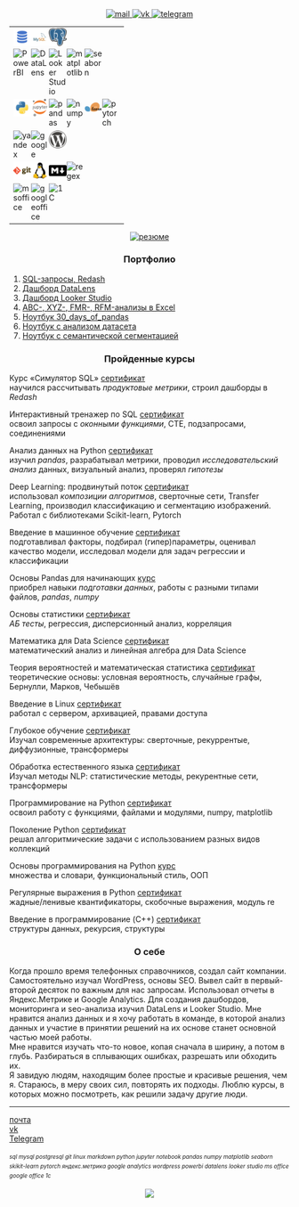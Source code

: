 <div align="center">
  <a href="mailto:gbrs@mail.ru">
    <img src="https://img.shields.io/badge/mail-blue" alt="mail">
  </a>
  <a href="https://vk.com/id1296920">
    <img src="https://img.shields.io/badge/vk-darkblue" alt="vk">
  </a>
  <a href="https://t.me/yu_boris">
    <img src="https://img.shields.io/badge/telegram-lightblue" alt="telegram">
  </a>
</div>

<table align="center">
  <tr>
    <td>
      <img align="left" alt="sql" width="32px" src="https://raw.githubusercontent.com/github/explore/80688e429a7d4ef2fca1e82350fe8e3517d3494d/topics/sql/sql.png"/>
      <img align="left" alt="mysql" width="32px" src="https://raw.githubusercontent.com/github/explore/80688e429a7d4ef2fca1e82350fe8e3517d3494d/topics/mysql/mysql.png"/>
      <img align="left" alt="postgresql" width="32px" src="https://raw.githubusercontent.com/github/explore/80688e429a7d4ef2fca1e82350fe8e3517d3494d/topics/postgresql/postgresql.png"/>
    </td>
  </tr>
  <tr>
    <td>
      <img align="left" alt="PowerBI" width="32px" src="https://upload.wikimedia.org/wikipedia/commons/thumb/c/cf/New_Power_BI_Logo.svg/240px-New_Power_BI_Logo.svg.png"/>
      <img align="left" alt="DataLens" width="32px" src="https://336118.selcdn.ru/Gutsy-Culebra/products/Yandex-DataLens-Logo.png"/>
      <img align="left" alt="Looker Studio" width="32px" src="https://avatars.githubusercontent.com/u/83476159?v=4?s=400"/>
      <img align="left" alt="matplotlib" width="32px" src="https://miro.medium.com/max/1200/1*rSw5vm4YFEtw-DQsy2ttqQ.png"/>
      <img align="left" alt="seaborn" width="32px" src="https://static.tildacdn.com/tild3366-3638-4638-a437-393836396136/images.png"/>
    </td>
  </tr>
  <tr>
    <td>
      <img align="left" alt="python" width="32px" src="https://raw.githubusercontent.com/github/explore/80688e429a7d4ef2fca1e82350fe8e3517d3494d/topics/python/python.png"/>
      <img align="left" alt="Jupyter Notebook" width="32px" src="https://raw.githubusercontent.com/github/explore/a4691f04ff219c1c2aa02fc61fda41aa43f1459a/topics/jupyter-notebook/jupyter-notebook.png"/>
      <img align="left" alt="pandas" width="32px" src="https://avatars.githubusercontent.com/u/21206976?v=4"/>
      <img align="left" alt="numpy" width="32px" src="https://numpy.org/images/logo.svg"/>
      <img align="left" alt="scikit-learn" width="32px" src="https://raw.githubusercontent.com/github/explore/80688e429a7d4ef2fca1e82350fe8e3517d3494d/topics/scikit-learn/scikit-learn.png"/>
      <img align="left" alt="pytorch" width="32px" src="https://upload.wikimedia.org/wikipedia/commons/thumb/1/10/PyTorch_logo_icon.svg/496px-PyTorch_logo_icon.svg.png?20200318225611"/>
    </td>
  </tr>
  <tr>
    <td>
      <img align="left" alt="yandex" width="32px" src="https://bv-dev.ru/wp-content/uploads/2021/03/Яндекс.Метрика.png"/>
      <img align="left" alt="google" width="32px" src="https://allwrite.by/img/google.png"/>
      <img align="left" alt="wordpress" width="32px" src="https://raw.githubusercontent.com/github/explore/80688e429a7d4ef2fca1e82350fe8e3517d3494d/topics/wordpress/wordpress.png"/>
    </td>
  </tr>
  <tr>
    <td>
      <img align="left" alt="git" width="32px" src="https://raw.githubusercontent.com/github/explore/80688e429a7d4ef2fca1e82350fe8e3517d3494d/topics/git/git.png"/>
      <img align="left" alt="Linux" width="32px" src="https://raw.githubusercontent.com/github/explore/80688e429a7d4ef2fca1e82350fe8e3517d3494d/topics/linux/linux.png"/>
      <img align="left" alt="markdown" width="32px" src="https://raw.githubusercontent.com/github/explore/80688e429a7d4ef2fca1e82350fe8e3517d3494d/topics/markdown/markdown.png"/>
      <img align="left" alt="regex" width="32px" src="https://avatars.steamstatic.com/22e90661b4acd4b776e80b184b13dd51780e6a2f_medium.jpg"/>
    </td>
  </tr>
  <tr>
    <td>
      <img align="left" alt="msoffice" width="32px" src="https://www.clipartkey.com/mpngs/m/33-334624_create-your-own-custom-word-excel-or-powerpoint.png"/>
      <img align="left" alt="googleoffice" width="32px" src="https://phandroid.s3.amazonaws.com/wp-content/uploads/2014/10/Google-Drive-Docs-Slides-Sheets-Material-update-640x630.jpg"/>
      <img align="left" alt="1С" width="32px" src="https://sun6-23.userapi.com/s/v1/if1/8KjYGSOFvT__bP312Y4TZZSsYaNwZePe7O_usqd4s9qltUdWulz-wVXWfo4ciuymVnVwKuBT.jpg?size=841x841&quality=96&crop=29,29,841,841&ava=1"/>
    </td>
  </tr>
</table>

<div align="center"> 
  <a href="https://drive.google.com/file/d/1Hq7tkjHYKHG0JESRVAKFSuJ69FR9LKX2/view?usp=drive_link">
    <img src="https://img.shields.io/badge/РЕЗЮМЕ-red" alt="резюме">
  </a>
</div>

<h3 align='center'>Портфолио</h3>

1. [SQL-запросы, Redash](https://github.com/gbrs/sql_ex/blob/main/sql_simulator_karpov_courses.md)
2. [Дашборд DataLens](https://datalens.yandex/vjliy8pmvnk6l)  
3. [Дашборд Looker Studio](https://lookerstudio.google.com/reporting/608374f3-071a-44df-874c-dfeac1327158/page/CRPVD)
4. [ABC-, XYZ-, FMR-, RFM-анализы  в Excel](https://docs.google.com/spreadsheets/d/1rx78h7b66OKDXlLVnyO5Drp-YDDf8yQA/edit?usp=sharing&ouid=111900585423920029755&rtpof=true&sd=true)
5. [Ноутбук 30_days_of_pandas](https://github.com/gbrs/ipython_notebook_probes/blob/master/30_days_of_pandas.ipynb)  
6. [Ноутбук с анализом датасета](https://github.com/gbrs/python_math_intensive/blob/master/%D0%94%D0%BE%D0%BC%D0%B0%D1%88%D0%BD%D0%B5%D0%B5%20%D0%B7%D0%B0%D0%B4%D0%B0%D0%BD%D0%B8%D0%B5%207%20version%203.ipynb)  
7. [Ноутбук с семантической сегментацией](https://github.com/gbrs/DLS_1_2022_spring/blob/master/adv%2016%20%D0%94%D0%BE%D0%BC%D0%B0%D1%88%D0%BD%D0%B5%D0%B5%20%D0%B7%D0%B0%D0%B4%D0%B0%D0%BD%D0%B8%D0%B5.%20%D0%A1%D0%B5%D0%B3%D0%BC%D0%B5%D0%BD%D1%82%D0%B0%D1%86%D0%B8%D1%8F%20%D0%B8%D0%B7%D0%BE%D0%B1%D1%80%D0%B0%D0%B6%D0%B5%D0%BD%D0%B8%D0%B9/semantic_segmentation_adv%20Yugay.ipynb)

<h3 align='center'>Пройденные курсы</h3>

Курс «Симулятор SQL»   [сертификат](https://drive.google.com/file/d/1BaSDdH6XClKwFtyUFQ5Qi7FH-NQm6C2_/view?usp=drive_link)  
научился рассчитывать *продуктовые метрики*, строил дашборды в *Redash*

Интерактивный тренажер по SQL   [сертификат](https://stepik.org/cert/1635619)  
освоил запросы с *оконными функциями*, CTE, подзапросами, соединениями 

Анализ данных на Python   [сертификат](https://edu.sirius.online/certificate_DX3EgZOr)  
изучил *pandas*, разрабатывал метрики, проводил *исследовательский анализ* данных, визуальный анализ, проверял *гипотезы*

Deep Learning: продвинутый поток   [сертификат](https://drive.google.com/file/d/19z6MoKnH_J4BX9cSVJqRMKGLXkGSqaIQ/view?usp=share_link)  
использовал *композиции алгоритмов*, сверточные сети, Transfer Learning, производил классификацию и сегментацию изображений. Работал с библиотеками Scikit-learn, Pytorch

Введение в машинное обучение   [сертификат](https://edu.sirius.online/certificate_ydYOQPj2)  
подготавливал факторы, подбирал (гипер)параметры, оценивал качество модели, исследовал модели для задач регрессии и классификации 

Основы Pandas для начинающих   [курс](https://stepik.org/course/120014/syllabus)  
приобрел навыки *подготавки данных*, работы с разными типами файлов, *pandas*, *numpy*  

Основы статистики   [сертификат](https://stepik.org/cert/49860)  
*АБ тесты*, регрессия, дисперсионный анализ, корреляция  

Математика для Data Science [сертификат](https://drive.google.com/file/d/1NULb3179_yBl8A6-OVD-9BQZy0j05uDV/view?usp=sharing)  
математический анализ и линейная алгебра для Data Science

Теория вероятностей и математическая статистика [сертификат](https://edu.sirius.online/certificate_QjBP7bgd)  
теоретические основы: условная вероятность, случайные графы, Бернулли, Марков, Чебышёв

Введение в Linux   [сертификат](https://stepik.org/cert/1823690)  
работал с сервером, архивацией, правами доступа 

Глубокое обучение   [сертификат](https://edu.sirius.online/certificate_ErQ23yYj)  
Изучал современные архитектуры: сверточные, рекуррентые, диффузионные, трансформеры

Обработка естественного языка   [сертификат](https://edu.sirius.online/certificate_DX3Eko1r)  
Изучал методы NLP: cтатистические методы, рекурентные сети, трансформеры

Программирование на Python   [сертификат](https://stepik.org/cert/386101)  
освоил работу с функциями, файлами и модулями, numpy, matplotlib  

Поколение Python   [сертификат](https://stepik.org/cert/1129480)  
решал алгоритмические задачи с использованием разных видов коллекций 

Основы программирования на Python   [курс](https://www.coursera.org/learn/python-osnovy-programmirovaniya)  
множества и словари, функциональный стиль, ООП

Регулярные выражения в Python   [сертификат](https://stepik.org/cert/2385164)  
жадные/ленивые квантификаторы, скобочные выражения, модуль re

Введение в программирование (C++)   [сертификат](https://stepik.org/cert/1072641)  
структуры данных, рекурсия, структуры

<h3 align='center'>О себе</h3>

Когда прошло время телефонных справочников, создал сайт компании. Самостоятельно изучал WordPress, основы SEO. Вывел сайт в первый-второй десяток по важным для нас запросам. Использовал отчеты в Яндекс.Метрике и Google Analytics. Для создания дашбордов, мониторинга и seo-анализа изучил DataLens и Looker Studio. Мне нравится анализ данных и я хочу работать в команде, в которой анализ данных и участие в принятии решений на их основе станет основной частью моей работы.    
Мне нравится изучать что-то новое, копая сначала в ширину, а потом в глубь. Разбираться в сплывающих ошибках, разрешать или обходить их.  
Я завидую людям, находящим более простые и красивые решения, чем я. Стараюсь, в меру своих сил, повторять их подходы. Люблю курсы, в которых можно посмотреть, как решили задачу другие люди.  

_____

[почта](mailto:gbrs@mail.ru)  
[vk](https://vk.com/id1296920)  
[Telegram](https://t.me/yu_boris)

<font size=1>*sql mysql postgresql git linux markdown python jupyter notebook pandas numpy matplotlib seaborn skikit-learn pytorch яндекс.метрика google analytics wordpress powerbi datalens looker studio ms office google office 1с*</font>

<div align="center">
  <img src="https://komarev.com/ghpvc/?username=gbrs&style=flat-square&color=blue" align='center'>
</div>
